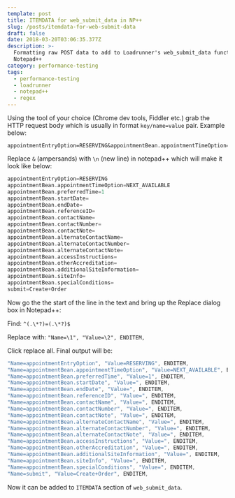 ```yaml
---
template: post
title: ITEMDATA for web_submit_data in NP++
slug: /posts/itemdata-for-web-submit-data
draft: false
date: 2018-03-20T03:06:35.377Z
description: >-
  Formatting raw POST data to add to Loadrunner's web_submit_data function using
  Notepad++
category: performance-testing
tags:
  - performance-testing
  - loadrunner
  - notepad++
  - regex
---
```

Using the tool of your choice (Chrome dev tools, Fiddler etc.) grab the HTTP request body which is usually in format `key/name=value` pair. Example below:

``` http
appointmentEntryOption=RESERVING&appointmentBean.appointmentTimeOption=NEXT_AVAILABLE&appointmentBean.preferredTime=1&appointmentBean.startDate=&appointmentBean.endDate=&appointmentBean.referenceID=&appointmentBean.contactName=&appointmentBean.contactNumber=&appointmentBean.contactNote=&appointmentBean.alternateContactName=&appointmentBean.alternateContactNumber=&appointmentBean.alternateContactNote=&appointmentBean.accessInstructions=&appointmentBean.otherAccreditation=&appointmentBean.additionalSiteInformation=&appointmentBean.siteInfo=&appointmentBean.specialConditions=&submit=Create+Order
```

Replace `&` (ampersands) with `\n` (new line) in notepad++ which will make it look like below:

```c
appointmentEntryOption=RESERVING
appointmentBean.appointmentTimeOption=NEXT_AVAILABLE
appointmentBean.preferredTime=1
appointmentBean.startDate=
appointmentBean.endDate=
appointmentBean.referenceID=
appointmentBean.contactName=
appointmentBean.contactNumber=
appointmentBean.contactNote=
appointmentBean.alternateContactName=
appointmentBean.alternateContactNumber=
appointmentBean.alternateContactNote=
appointmentBean.accessInstructions=
appointmentBean.otherAccreditation=
appointmentBean.additionalSiteInformation=
appointmentBean.siteInfo=
appointmentBean.specialConditions=
submit=Create+Order
```

Now go the the start of the line in the text and bring up the Replace dialog box in Notepad++:

Find: `^(.\*?)=(.\*?)$` 

Replace with: `"Name=\1", "Value=\2", ENDITEM,`

Click replace all. Final output will be:


```c
"Name=appointmentEntryOption", "Value=RESERVING", ENDITEM,
"Name=appointmentBean.appointmentTimeOption", "Value=NEXT_AVAILABLE", ENDITEM,
"Name=appointmentBean.preferredTime", "Value=1", ENDITEM,
"Name=appointmentBean.startDate", "Value=", ENDITEM,
"Name=appointmentBean.endDate", "Value=", ENDITEM,
"Name=appointmentBean.referenceID", "Value=", ENDITEM,
"Name=appointmentBean.contactName", "Value=", ENDITEM,
"Name=appointmentBean.contactNumber", "Value=", ENDITEM,
"Name=appointmentBean.contactNote", "Value=", ENDITEM,
"Name=appointmentBean.alternateContactName", "Value=", ENDITEM,
"Name=appointmentBean.alternateContactNumber", "Value=", ENDITEM,
"Name=appointmentBean.alternateContactNote", "Value=", ENDITEM,
"Name=appointmentBean.accessInstructions", "Value=", ENDITEM,
"Name=appointmentBean.otherAccreditation", "Value=", ENDITEM,
"Name=appointmentBean.additionalSiteInformation", "Value=", ENDITEM,
"Name=appointmentBean.siteInfo", "Value=", ENDITEM,
"Name=appointmentBean.specialConditions", "Value=", ENDITEM,
"Name=submit", "Value=Create+Order", ENDITEM,

```

Now it can be added to `ITEMDATA` section of `web_submit_data`.

